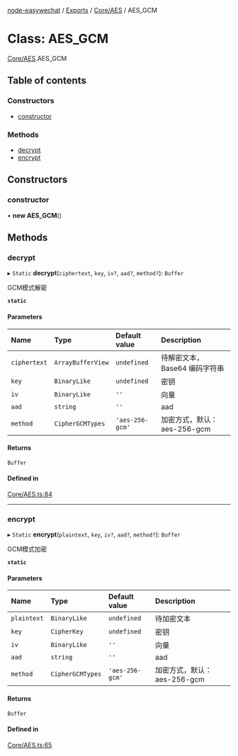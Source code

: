 [node-easywechat](../README.md) / [Exports](../modules.md) / [Core/AES](../modules/Core_AES.md) / AES_GCM

# Class: AES\_GCM

[Core/AES](../modules/Core_AES.md).AES_GCM

## Table of contents

### Constructors

- [constructor](Core_AES.AES_GCM.md#constructor)

### Methods

- [decrypt](Core_AES.AES_GCM.md#decrypt)
- [encrypt](Core_AES.AES_GCM.md#encrypt)

## Constructors

### constructor

• **new AES_GCM**()

## Methods

### decrypt

▸ `Static` **decrypt**(`ciphertext`, `key`, `iv?`, `aad?`, `method?`): `Buffer`

GCM模式解密

**`static`**

#### Parameters

| Name | Type | Default value | Description |
| :------ | :------ | :------ | :------ |
| `ciphertext` | `ArrayBufferView` | `undefined` | 待解密文本，Base64 编码字符串 |
| `key` | `BinaryLike` | `undefined` | 密钥 |
| `iv` | `BinaryLike` | `''` | 向量 |
| `aad` | `string` | `''` | aad |
| `method` | `CipherGCMTypes` | `'aes-256-gcm'` | 加密方式，默认：aes-256-gcm |

#### Returns

`Buffer`

#### Defined in

[Core/AES.ts:84](https://github.com/hpyer/node-easywechat/blob/e4961d7/src/Core/AES.ts#L84)

___

### encrypt

▸ `Static` **encrypt**(`plaintext`, `key`, `iv?`, `aad?`, `method?`): `Buffer`

GCM模式加密

**`static`**

#### Parameters

| Name | Type | Default value | Description |
| :------ | :------ | :------ | :------ |
| `plaintext` | `BinaryLike` | `undefined` | 待加密文本 |
| `key` | `CipherKey` | `undefined` | 密钥 |
| `iv` | `BinaryLike` | `''` | 向量 |
| `aad` | `string` | `''` | aad |
| `method` | `CipherGCMTypes` | `'aes-256-gcm'` | 加密方式，默认：aes-256-gcm |

#### Returns

`Buffer`

#### Defined in

[Core/AES.ts:65](https://github.com/hpyer/node-easywechat/blob/e4961d7/src/Core/AES.ts#L65)
